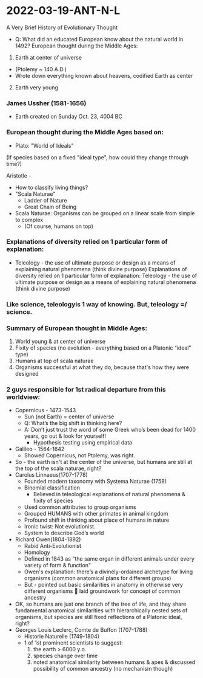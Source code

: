 # 2022-03-19-ANT-N-L
<!-- date very very wrong-->
A Very Brief History of Evolutionary Thought
- Q:  What did an educated European know about the natural world in 1492?
European thought during the Middle Ages:

1. Earth at center of universe 
  - (Ptolemy ~ 140 A.D.)
  - Wrote down everything known about heavens, codified Earth as center

2. Earth very young

### James Ussher (1581-1656)
- Earth created on Sunday Oct. 23, 4004 BC

### European thought during the Middle Ages based on:
- Plato: "World of Ideals"

(If species based on a fixed "ideal type", how could they change through time?) 

Aristotle -  

- How to classify living things?
- "Scala Naturae"
  - Ladder of Nature
  - Great Chain of Being
- Scala Naturae: Organisms can be grouped on a linear scale from simple to complex
  - (Of course, humans on top)

### Explanations of diversity relied on 1 particular form of explanation:

- Teleology - the use of ultimate purpose or design as a means of explaining natural phenomena (think divine purpose)
Explanations of diversity relied on 1 particular form of explanation:
Teleology - the use of ultimate purpose or design as a means of explaining natural phenomena (think divine purpose)

### Like science, teleologyis 1 way of knowing. But, teleology =/ science.

### Summary of European thought in Middle Ages:
1. World young & at center of universe
2. Fixity of species (no evolution - everything based on a Platonic “ideal” type)
3. Humans at top of scala naturae
4. Organisms successful at what they do, because that's how they were designed

### 2 guys responsible for 1st radical departure from this worldview:
- Copernicus - 1473-1543
  - Sun (not Earth) = center of universe
  - Q: What’s the big shift in thinking here?
  - A: Don’t just trust the word of some Greek who’s been dead for 1400 years, go out & look for yourself!
    - Hypothesis testing using empirical data
- Galileo - 1564-1642
  - Showed Copernicus, not Ptolemy, was right.
- So - the earth isn't at the center of the universe, but humans are still at the top of the scala naturae, right?
- Carolus Linnaeus(1707-1778)
  - Founded modern taxonomy with Systema Naturae (1758)
  - Binomial classification
    - Believed in teleological explanations of natural phenomena & fixity of species
  - Used common attributes to group organisms
  - Grouped HUMANS with other primates in animal kingdom
  - Profound shift in thinking about place of humans in nature
  - Ironic twist: Not evolutionist.
  - System to describe God’s world
- Richard Owen(1804-1892)
  - Rabid Anti-Evolutionist
  - Homology 
  - Defined in 1843 as "the same organ in different animals under every variety of form & function"
  - Owen's explanation: there’s a divinely-ordained archetype for living organisms (common anatomical plans for different groups)
  - But - pointed out basic similarities in anatomy in otherwise very different organisms  laid groundwork for concept of common ancestry
- OK, so humans are just one branch of the tree of life, 
and they share fundamental anatomical similarities with hierarchically nested sets of organisms, but species are still fixed reflections of a Platonic ideal, right?
- Georges Louis Leclerc, Comte de Buffon  (1707-1788)
  - Historie Naturelle (1749-1804)
  - 1 of 1st prominent scientists to suggest:
    1. the earth > 6000 y.o. 
    2. species change over time
    3. noted anatomical similarity between humans & apes & discussed possibility of common ancestry (no mechanism though)
